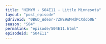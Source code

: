 ```yaml
---
title: "HIMYM - S04E11 - Little Minnesota"
layout: "post_episode"
gdriveid: "0B6D_WdeSr-7ZWE9uMHdPcXdob0E"
season: "S04"
permalink: "episode/S04E11.html"
episodeid: "S04E11"
---
```

